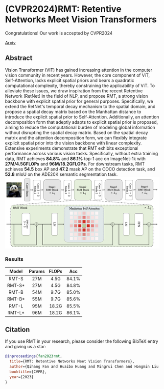 # (CVPR2024)RMT: Retentive Networks Meet Vision Transformers
Congratulations! Our work is accepted by CVPR2024

[Arxiv](https://arxiv.org/abs/2309.11523)

## Abstract

Vision Transformer (ViT) has gained increasing attention in the computer vision community in recent years. However, the core component of ViT, Self-Attention, lacks explicit spatial priors and bears a quadratic computational complexity, thereby constraining the applicability of ViT. To alleviate these issues, we draw inspiration from the recent Retentive Network (RetNet) in the field of NLP, and propose RMT, a strong vision backbone with explicit spatial prior for general purposes. Specifically, we extend the RetNet's temporal decay mechanism to the spatial domain, and propose a spatial decay matrix based on the Manhattan distance to introduce the explicit spatial prior to Self-Attention. Additionally, an attention decomposition form that adeptly adapts to explicit spatial prior is proposed, aiming to reduce the computational burden of modeling global information without disrupting the spatial decay matrix. Based on the spatial decay matrix and the attention decomposition form, we can flexibly integrate explicit spatial prior into the vision backbone with linear complexity. Extensive experiments demonstrate that RMT exhibits exceptional performance across various vision tasks. Specifically, without extra training data, RMT achieves **84.8%** and **86.1%** top-1 acc on ImageNet-1k with **27M/4.5GFLOPs** and **96M/18.2GFLOPs**. For downstream tasks, RMT achieves **54.5** box AP and **47.2** mask AP on the COCO detection task, and **52.8** mIoU on the ADE20K semantic segmentation task.![RMT](RMT.png)

### Results

|Model|Params|FLOPs|Acc|
|:---:|:---:|:---:|:---:|
|RMT-S|27M|4.5G|84.1%|
|RMT-S*|27M|4.5G|84.8%|
|RMT-B|54M|9.7G|85.0%|
|RMT-B*|55M|9.7G|85.6%|
|RMT-L|95M|18.2G|85.5%|
|RMT-L*|96M|18.2G|86.1%|


## Citation

If you use RMT in your research, please consider the following BibTeX entry and giving us a star:
```BibTeX
@inproceedings{fan2023rmt,
  title={RMT: Retentive Networks Meet Vision Transformers},
  author={Qihang Fan and Huaibo Huang and Mingrui Chen and Hongmin Liu and Ran He},
  booktitle={CVPR},
  year={2023}
}
```
